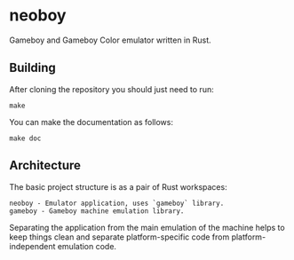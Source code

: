 # neoboy

Gameboy and Gameboy Color emulator written in Rust.

## Building

After cloning the repository you should just need to run:

```
make
```

You can make the documentation as follows:

```
make doc
```

## Architecture

The basic project structure is as a pair of Rust workspaces:

```
neoboy - Emulator application, uses `gameboy` library.
gameboy - Gameboy machine emulation library.
```

Separating the application from the main emulation of the machine helps to keep
things clean and separate platform-specific code from platform-independent
emulation code.
